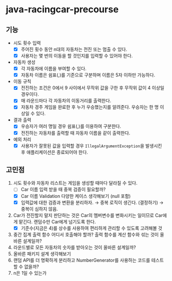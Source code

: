 # java-racingcar-precourse

## 기능
- 시도 횟수 입력
  - [x] 주어진 횟수 동안 n대의 자동차는 전진 또는 멈출 수 있다. 
  - [x] 사용자는 몇 번의 이동을 할 것인지를 입력할 수 있어야 한다.
- 자동차 생성
  - [x] 각 자동차에 이름을 부여할 수 있다. 
  - [x] 자동차 이름은 쉼표(,)를 기준으로 구분하며 이름은 5자 이하만 가능하다.
- 이동 규칙
  - [x] 전진하는 조건은 0에서 9 사이에서 무작위 값을 구한 후 무작위 값이 4 이상일 경우이다.
  - [x] 매 라운드마다 각 자동차의 이동거리를 출력한다.
  - [x] 자동차 경주 게임을 완료한 후 누가 우승했는지를 알려준다. 우승자는 한 명 이상일 수 있다.
- 결과 출력
  - [x] 우승자가 여러 명일 경우 쉼표(,)를 이용하여 구분한다. 
  - [x] 전진하는 자동차를 출력할 때 자동차 이름을 같이 출력한다.
- 예외 처리
  - [x] 사용자가 잘못된 값을 입력할 경우 `IllegalArgumentException`을 발생시킨 후 애플리케이션은 종료되어야 한다.

## 고민점
1. 시도 횟수와 자동차 리스트는 게임을 생성할 때마다 달라질 수 있다.
   - [ ]  Car 이름 입력 받을 때 중복 검증이 필요할까?
   - [x]  Car 이름 Validation 다양한 케이스 생각해보기 (null 포함)
   - [x]  입력값에 대한 검증과 변환을 분리하자. → 중복 로직이 생긴다. (결정하기) → 중복이 심하지 않음.
2. Car가 전진할지 말지 판단하는 것은 Car의 멤버변수를 변화시키는 일이므로 Car에게 맡긴다. 랜덤수만 Car에게 넘기도록 한다.
   - [x]  기준수(지금은 4)를 상수를 사용하여 편리하게 관리할 수 있도록 고려해볼 것
3. 중간 집계 출력 함수 어디서 호출해야 할까? 출력 함수를 계산 함수와 섞는 것이 올바른 설계일까?
4. 라운드별로 모든 자동차의 숫자를 받아오는 것이 올바른 설계일까?
5. 올바른 패키지 설계 생각해보기
6. 랜덤 API를 더 명확하게 분리하고 NumberGenerator를 사용하는 코드를 테스트할 수 없을까?
7. n은 1일 수 있는가